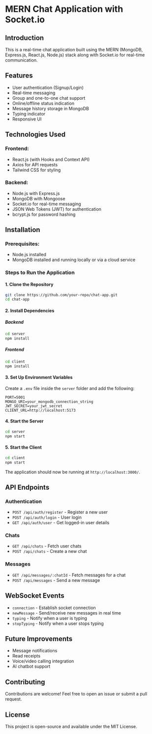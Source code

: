 # MERN Chat Application with Socket.io

## Introduction
This is a real-time chat application built using the MERN (MongoDB, Express.js, React.js, Node.js) stack along with Socket.io for real-time communication.

## Features
- User authentication (Signup/Login)
- Real-time messaging
- Group and one-to-one chat support
- Online/offline status indication
- Message history storage in MongoDB
- Typing indicator
- Responsive UI

## Technologies Used
### Frontend:
- React.js (with Hooks and Context API)
- Axios for API requests
- Tailwind CSS for styling

### Backend:
- Node.js with Express.js
- MongoDB with Mongoose
- Socket.io for real-time messaging
- JSON Web Tokens (JWT) for authentication
- bcrypt.js for password hashing

## Installation

### Prerequisites:
- Node.js installed
- MongoDB installed and running locally or via a cloud service

### Steps to Run the Application

#### 1. Clone the Repository
```sh
git clone https://github.com/your-repo/chat-app.git
cd chat-app
```

#### 2. Install Dependencies
##### Backend
```sh
cd server
npm install
```
##### Frontend
```sh
cd client
npm install
```

#### 3. Set Up Environment Variables
Create a `.env` file inside the `server` folder and add the following:
```
PORT=5001
MONGO_URI=your_mongodb_connection_string
JWT_SECRET=your_jwt_secret
CLIENT_URL=http://localhost:5173
```

#### 4. Start the Server
```sh
cd server
npm start
```

#### 5. Start the Client
```sh
cd client
npm start
```

The application should now be running at `http://localhost:3000/`.

## API Endpoints

### Authentication
- `POST /api/auth/register` - Register a new user
- `POST /api/auth/login` - User login
- `GET /api/auth/user` - Get logged-in user details

### Chats
- `GET /api/chats` - Fetch user chats
- `POST /api/chats` - Create a new chat

### Messages
- `GET /api/messages/:chatId` - Fetch messages for a chat
- `POST /api/messages` - Send a new message

## WebSocket Events
- `connection` - Establish socket connection
- `newMessage` - Send/receive new messages in real time
- `typing` - Notify when a user is typing
- `stopTyping` - Notify when a user stops typing

## Future Improvements
- Message notifications
- Read receipts
- Voice/video calling integration
- AI chatbot support

## Contributing
Contributions are welcome! Feel free to open an issue or submit a pull request.

## License
This project is open-source and available under the MIT License.

